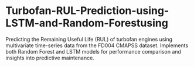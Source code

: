 # Turbofan-RUL-Prediction-using-LSTM-and-Random-Forestusing
Predicting the Remaining Useful Life (RUL) of turbofan engines using multivariate time-series data from the FD004 CMAPSS dataset. Implements both Random Forest and LSTM models for performance comparison and insights into predictive maintenance.
